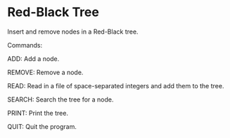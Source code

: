 # Red-Black Tree

Insert and remove nodes in a Red-Black tree.

Commands:

ADD: Add a node.

REMOVE: Remove a node.

READ: Read in a file of space-separated integers and add them to the tree.

SEARCH: Search the tree for a node.

PRINT: Print the tree.

QUIT: Quit the program. 